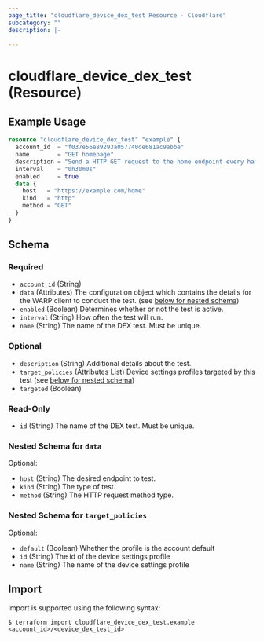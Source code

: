 ```yaml
---
page_title: "cloudflare_device_dex_test Resource - Cloudflare"
subcategory: ""
description: |-
  
---
```


# cloudflare_device_dex_test (Resource)



## Example Usage

```terraform
resource "cloudflare_device_dex_test" "example" {
  account_id  = "f037e56e89293a057740de681ac9abbe"
  name        = "GET homepage"
  description = "Send a HTTP GET request to the home endpoint every half hour."
  interval    = "0h30m0s"
  enabled     = true
  data {
    host   = "https://example.com/home"
    kind   = "http"
    method = "GET"
  }
}
```
<!-- schema generated by tfplugindocs -->
## Schema

### Required

- `account_id` (String)
- `data` (Attributes) The configuration object which contains the details for the WARP client to conduct the test. (see [below for nested schema](#nestedatt--data))
- `enabled` (Boolean) Determines whether or not the test is active.
- `interval` (String) How often the test will run.
- `name` (String) The name of the DEX test. Must be unique.

### Optional

- `description` (String) Additional details about the test.
- `target_policies` (Attributes List) Device settings profiles targeted by this test (see [below for nested schema](#nestedatt--target_policies))
- `targeted` (Boolean)

### Read-Only

- `id` (String) The name of the DEX test. Must be unique.

<a id="nestedatt--data"></a>
### Nested Schema for `data`

Optional:

- `host` (String) The desired endpoint to test.
- `kind` (String) The type of test.
- `method` (String) The HTTP request method type.


<a id="nestedatt--target_policies"></a>
### Nested Schema for `target_policies`

Optional:

- `default` (Boolean) Whether the profile is the account default
- `id` (String) The id of the device settings profile
- `name` (String) The name of the device settings profile

## Import

Import is supported using the following syntax:

```shell
$ terraform import cloudflare_device_dex_test.example <account_id>/<device_dex_test_id>
```
